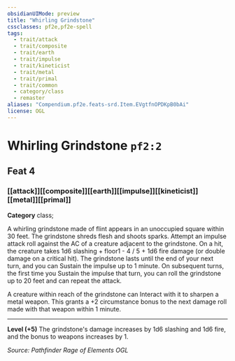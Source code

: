 ```yaml
---
obsidianUIMode: preview
title: "Whirling Grindstone"
cssclasses: pf2e,pf2e-spell
tags:
  - trait/attack
  - trait/composite
  - trait/earth
  - trait/impulse
  - trait/kineticist
  - trait/metal
  - trait/primal
  - trait/common
  - category/class
  - remaster
aliases: "Compendium.pf2e.feats-srd.Item.EVgtfnOPDKpB0bAi"
license: OGL
---
```

# Whirling Grindstone `pf2:2`
## Feat 4
### [[attack]][[composite]][[earth]][[impulse]][[kineticist]][[metal]][[primal]]

**Category** class; 




A whirling grindstone made of flint appears in an unoccupied square within 30 feet. The grindstone shreds flesh and shoots sparks. Attempt an impulse attack roll against the AC of a creature adjacent to the grindstone. On a hit, the creature takes 1d6 slashing + floor1 - 4 / 5 + 1d6 fire damage (or double damage on a critical hit). The grindstone lasts until the end of your next turn, and you can Sustain the impulse up to 1 minute. On subsequent turns, the first time you Sustain the impulse that turn, you can roll the grindstone up to 20 feet and can repeat the attack.

A creature within reach of the grindstone can Interact with it to sharpen a metal weapon. This grants a +2 circumstance bonus to the next damage roll made with that weapon within 1 minute.

* * *

**Level (+5)** The grindstone's damage increases by 1d6 slashing and 1d6 fire, and the bonus to weapons increases by 1.

*Source: Pathfinder Rage of Elements*
*OGL*